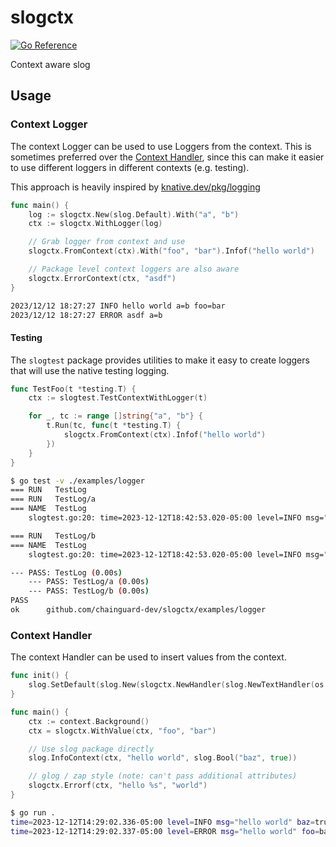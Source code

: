# slogctx

[![Go Reference](https://pkg.go.dev/badge/github.com/chainguard-dev/slogctx.svg)](https://pkg.go.dev/github.com/chainguard-dev/slogctx)

Context aware slog

## Usage

### Context Logger

The context Logger can be used to use Loggers from the context. This is
sometimes preferred over the [Context Handler](#context-handler), since this can
make it easier to use different loggers in different contexts (e.g. testing).

This approach is heavily inspired by
[knative.dev/pkg/logging](https://pkg.go.dev/knative.dev/pkg/logging)

```go
func main() {
	log := slogctx.New(slog.Default).With("a", "b")
	ctx := slogctx.WithLogger(log)

	// Grab logger from context and use
	slogctx.FromContext(ctx).With("foo", "bar").Infof("hello world")

	// Package level context loggers are also aware
	slogctx.ErrorContext(ctx, "asdf")
}
```

```sh
2023/12/12 18:27:27 INFO hello world a=b foo=bar
2023/12/12 18:27:27 ERROR asdf a=b
```

#### Testing

The `slogtest` package provides utilities to make it easy to create loggers that
will use the native testing logging.

```go
func TestFoo(t *testing.T) {
	ctx := slogtest.TestContextWithLogger(t)

	for _, tc := range []string{"a", "b"} {
		t.Run(tc, func(t *testing.T) {
			slogctx.FromContext(ctx).Infof("hello world")
		})
	}
}
```

```sh
$ go test -v ./examples/logger
=== RUN   TestLog
=== RUN   TestLog/a
=== NAME  TestLog
    slogtest.go:20: time=2023-12-12T18:42:53.020-05:00 level=INFO msg="hello world"

=== RUN   TestLog/b
=== NAME  TestLog
    slogtest.go:20: time=2023-12-12T18:42:53.020-05:00 level=INFO msg="hello world"

--- PASS: TestLog (0.00s)
    --- PASS: TestLog/a (0.00s)
    --- PASS: TestLog/b (0.00s)
PASS
ok      github.com/chainguard-dev/slogctx/examples/logger
```

### Context Handler

The context Handler can be used to insert values from the context.

```go
func init() {
	slog.SetDefault(slog.New(slogctx.NewHandler(slog.NewTextHandler(os.Stdout, nil))))
}

func main() {
	ctx := context.Background()
	ctx = slogctx.WithValue(ctx, "foo", "bar")

	// Use slog package directly
	slog.InfoContext(ctx, "hello world", slog.Bool("baz", true))

	// glog / zap style (note: can't pass additional attributes)
	slogctx.Errorf(ctx, "hello %s", "world")
}
```

```sh
$ go run .
time=2023-12-12T14:29:02.336-05:00 level=INFO msg="hello world" baz=true foo=bar
time=2023-12-12T14:29:02.337-05:00 level=ERROR msg="hello world" foo=bar
```
